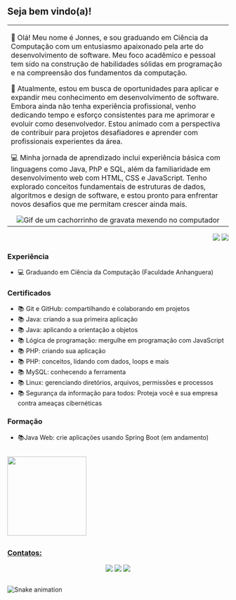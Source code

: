## Seja bem vindo(a)!

<p align="right">
<table width="100%">
<tr><td valign="top" width="50%">

👋 Olá! Meu nome é Jonnes, e sou graduando em Ciência da Computação com um entusiasmo apaixonado pela arte do desenvolvimento de software. Meu foco acadêmico e pessoal tem sido na construção de habilidades sólidas em programação e na compreensão dos fundamentos da computação.

📘 Atualmente, estou em busca de oportunidades para aplicar e expandir meu conhecimento em desenvolvimento de software. Embora ainda não tenha experiência profissional, venho dedicando tempo e esforço consistentes para me aprimorar e evoluir como desenvolvedor. Estou animado com a perspectiva de contribuir para projetos desafiadores e aprender com profissionais experientes da área.

💻 Minha jornada de aprendizado inclui experiência básica com linguagens como Java, PhP e SQL, além da familiaridade em desenvolvimento web com HTML, CSS e JavaScript. Tenho explorado conceitos fundamentais de estruturas de dados, algoritmos e design de software, e estou pronto para enfrentar novos desafios que me permitam crescer ainda mais.
  
<div align="center"> 
  <img src="https://i.giphy.com/media/v1.Y2lkPTc5MGI3NjExYzlhaTkwODhua2V0YmE3azlidGs0MTFpOXIzZzkzMnd4MzVhdmdjZyZlcD12MV9pbnRlcm5hbF9naWZfYnlfaWQmY3Q9Zw/HscDLzkO8EOTmgkhQP/giphy.gif" alt="Gif de um cachorrinho de gravata mexendo no computador">
</div>

</td></tr>
</table>
</p>

<p align="right">
<img src="https://views.whatilearened.today/views/github/jonnes-santos/views.svg"> <a href="https://github.com/jonnes-santos/"><img src="https://img.shields.io/github/followers/jonnes-santos?color=%234CC61E&label=GitHub%20Followers%20%3A"/></a>
</p>

### Experiência 
- 💻 Graduando em Ciência da Computação (Faculdade Anhanguera)
  
### Certificados
- 📚 Git e GitHub: compartilhando e colaborando em projetos
- 📚 Java: criando a sua primeira aplicação
- 📚 Java: aplicando a orientação a objetos
- 📚 Lógica de programação: mergulhe em programação com JavaScript
- 📚 PHP: criando sua aplicação
- 📚 PHP: conceitos, lidando com dados, loops e mais
- 📚 MySQL: conhecendo a ferramenta
- 📚 Linux: gerenciando diretórios, arquivos, permissões e processos
- 📚 Segurança da informação para todos: Proteja você e sua empresa contra ameaças cibernéticas
  
### Formação
- 📚Java Web: crie aplicações usando Spring Boot (em andamento)













##
<div>
  <a href="https://github.com/jonnes-santos">
  <img height="180em" src="https://github-readme-stats.vercel.app/api/top-langs/?username=jonnes-santos&layout=compact&langs_count=7&theme=dracula"/>
  
</div>

##
### Contatos:
<div align="center"> 
  <a href="https://www.instagram.com/john1santoz/" target="_blank"><img src="https://img.shields.io/badge/-Instagram-%23E4405F?style=for-the-badge&logo=instagram&logoColor=white" target="_blank"></a> 
  <a href = "mailto:jonnes.santos01@gmail.com"><img src="https://img.shields.io/badge/-Gmail-%23333?style=for-the-badge&logo=gmail&logoColor=white" target="_blank"></a>
  <a href="https://www.linkedin.com/in/jonnes-santos" target="_blank"><img src="https://img.shields.io/badge/-LinkedIn-%230077B5?style=for-the-badge&logo=linkedin&logoColor=white" target="_blank"></a> 
</div>

##
  ![Snake animation](https://github.com/camilafernanda/camilafernanda/blob/output/github-contribution-grid-snake.svg)
  

